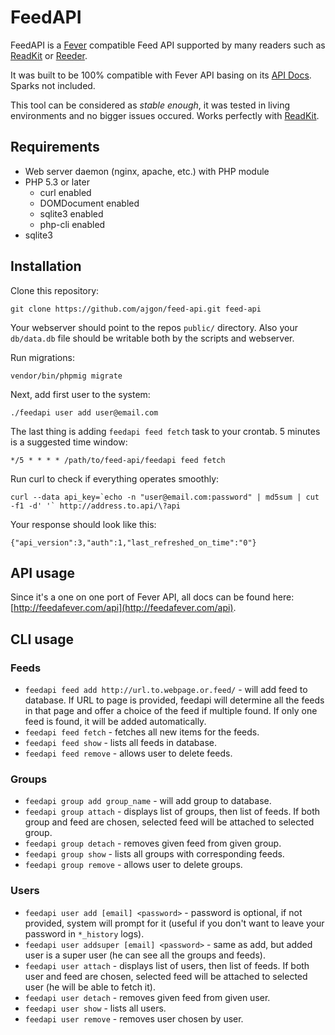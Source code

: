 # FeedAPI

FeedAPI is a [Fever](http://feedafever.com/) compatible Feed API supported by many readers such as [ReadKit](http://readkitapp.com/) or [Reeder](http://reederapp.com/).

It was built to be 100% compatible with Fever API basing on its [API Docs](http://feedafever.com/api). Sparks not included.

This tool can be considered as _stable enough_, it was tested in living environments and no bigger issues occured. Works perfectly with [ReadKit](http://readkitapp.com/).

## Requirements

* Web server daemon (nginx, apache, etc.) with PHP module
* PHP 5.3 or later
    * curl enabled
    * DOMDocument enabled
    * sqlite3 enabled
    * php-cli enabled
* sqlite3

## Installation

Clone this repository:

    git clone https://github.com/ajgon/feed-api.git feed-api

Your webserver should point to the repos `public/` directory. Also your `db/data.db` file should be writable both by the scripts and webserver. 

Run migrations:

    vendor/bin/phpmig migrate

Next, add first user to the system:

    ./feedapi user add user@email.com

The last thing is adding `feedapi feed fetch` task to your crontab. 5 minutes is a suggested time window:

    */5 * * * * /path/to/feed-api/feedapi feed fetch

Run curl to check if everything operates smoothly:

    curl --data api_key=`echo -n "user@email.com:password" | md5sum | cut -f1 -d' '` http://address.to.api/\?api

Your response should look like this:

    {"api_version":3,"auth":1,"last_refreshed_on_time":"0"}

## API usage

Since it's a one on one port of Fever API, all docs can be found here: [http://feedafever.com/api](http://feedafever.com/api).

## CLI usage

### Feeds

* `feedapi feed add http://url.to.webpage.or.feed/` - will add feed to database. If URL to page is provided, feedapi will determine all the feeds in that page and offer a choice of the feed if multiple found. If only one feed is found, it will be added automatically.
* `feedapi feed fetch` - fetches all new items for the feeds.
* `feedapi feed show` - lists all feeds in database.
* `feedapi feed remove` - allows user to delete feeds.

### Groups

* `feedapi group add group_name` - will add group to database.
* `feedapi group attach` - displays list of groups, then list of feeds. If both group and feed are chosen, selected feed will be attached to selected group.
* `feedapi group detach` - removes given feed from given group.
* `feedapi group show` - lists all groups with corresponding feeds.
* `feedapi group remove` - allows user to delete groups.

### Users

* `feedapi user add [email] <password>` - password is optional, if not provided, system will prompt for it (useful if you don't want to leave your password in `*_history` logs).
* `feedapi user addsuper [email] <password>` - same as add, but added user is a super user (he can see all the groups and feeds).
* `feedapi user attach` - displays list of users, then list of feeds. If both user and feed are chosen, selected feed will be attached to selected user (he will be able to fetch it).
* `feedapi user detach` - removes given feed from given user.
* `feedapi user show` - lists all users.
* `feedapi user remove` - removes user chosen by user.
